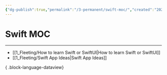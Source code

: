 ```yaml
---
{"dg-publish":true,"permalink":"/3-permanent/swift-moc/","created":"2023-09-17T08:56:04.721-05:00","updated":"2023-09-17T08:56:27.005-05:00"}
---
```


# Swift MOC
---
- [[1_Fleeting/How to learn Swift or SwiftUI\|How to learn Swift or SwiftUI]]
- [[1_Fleeting/Swift App Ideas\|Swift App Ideas]]

{ .block-language-dataview}